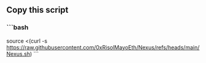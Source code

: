 ## Copy this script

### \```bash
source <(curl -s https://raw.githubusercontent.com/0xRisolMayoEth/Nexus/refs/heads/main/Nexus.sh)
\```
